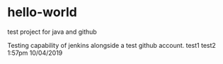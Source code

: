 # hello-world
test project for java and github

Testing capability of jenkins alongside a test github account.
test1
test2 1:57pm 10/04/2019
